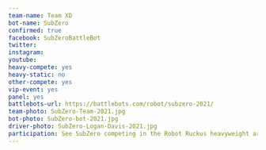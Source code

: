 ```yaml
---
team-name: Team XD
bot-name: SubZero
confirmed: true
facebook: SubZeroBattleBot
twitter:
instagram:
youtube:
heavy-compete: yes
heavy-static: no
other-compete: yes
vip-event: yes
panel: yes
battlebots-url: https://battlebots.com/robot/subzero-2021/
team-photo: SubZero-Team-2021.jpg
bot-photo: SubZero-bot-2021.jpg
driver-photo: SubZero-Logan-Davis-2021.jpg
participation: See SubZero competing in the Robot Ruckus heavyweight arena. SubZero will be on display and the team will be available for meet and greet at the Ruckus VIP Fundraiser!
---
```

